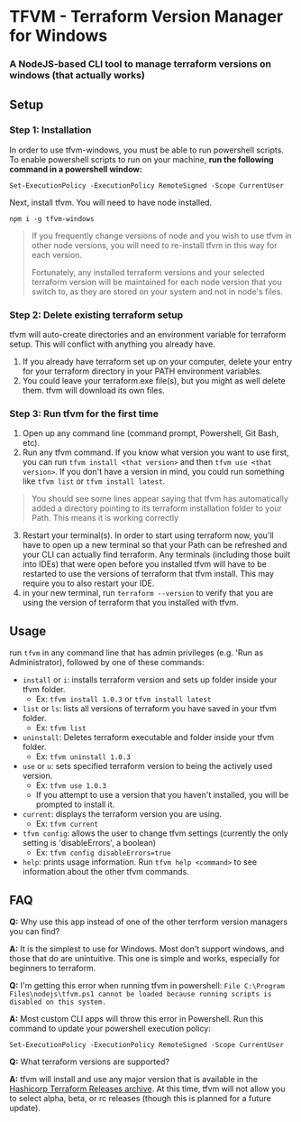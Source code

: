 # TFVM - Terraform Version Manager for Windows
### A NodeJS-based CLI tool to manage terraform versions on windows (that actually works)

## Setup

### Step 1: Installation
In order to use tfvm-windows, you must be able to run powershell scripts. To enable powershell scripts to run on your machine, **run the following command in a powershell window:**
  ```shell
  Set-ExecutionPolicy -ExecutionPolicy RemoteSigned -Scope CurrentUser
  ```

Next, install tfvm. You will need to have node installed.
  ```shell
  npm i -g tfvm-windows
  ```
> If you frequently change versions of node and you wish to use tfvm in other node versions, you will need to re-install tfvm in this way for each version.
>
> Fortunately, any installed terraform versions and your selected terraform version will be maintained for each node version that you switch to, as they are stored on your system and not in node's files.

### Step 2: Delete existing terraform setup
tfvm will auto-create directories and an environment variable for terraform setup. This will conflict with anything you already have.
1. If you already have terraform set up on your computer, delete your entry for your terraform directory in your PATH environment variables.
2. You could leave your terraform.exe file(s), but you might as well delete them. tfvm will download its own files.

### Step 3: Run tfvm for the first time
1. Open up any command line (command prompt, Powershell, Git Bash, etc).
2. Run any tfvm command. If you know what version you want to use first, you can run `tfvm install <that version>` and then `tfvm use <that version>`.
   If you don't have a version in mind, you could run something like `tfvm list` or `tfvm install latest`. 
> You should see some lines appear saying that tfvm has automatically added a directory pointing to its terraform installation folder to your Path. This means it is working correctly
3. Restart your terminal(s). In order to start using terraform now, you'll have to open up a new terminal so that your Path can be refreshed and your CLI can actually find terraform.
   Any terminals (including those built into IDEs) that were open before you installed tfvm will have to be restarted to use the versions of terraform that tfvm install.
   This may require you to also restart your IDE.
4. in your new terminal, run `terraform --version` to verify that you are using the version of terraform that you installed with tfvm.

## Usage
run `tfvm` in any command line that has admin privileges (e.g. 'Run as Administrator), followed by one of these commands:
- `install` or `i`: installs terraform version and sets up folder inside your tfvm folder.
  - Ex: `tfvm install 1.0.3` or `tfvm install latest`
- `list` or `ls`: lists all versions of terraform you have saved in your tfvm folder.
  - Ex: `tfvm list`
- `uninstall`: Deletes terraform executable and folder inside your tfvm folder.
  - Ex: `tfvm uninstall 1.0.3`
- `use` or `u`: sets specified terraform version to being the actively used version.
  - Ex: `tfvm use 1.0.3`
  - If you attempt to use a version that you haven't installed, you will be prompted to install it.
- `current`: displays the terraform version you are using.
  - Ex: `tfvm current`
- `tfvm config`: allows the user to change tfvm settings (currently the only setting is 'disableErrors', a boolean)
  - Ex: `tfvm config disableErrors=true`
- `help`: prints usage information. Run `tfvm help <command>` to see information about the other tfvm commands.

## FAQ
**Q:** Why use this app instead of one of the other terrform version managers you can find?

**A:** It is the simplest to use for Windows. Most don't support windows, and those that do are unintuitive. This one is simple and works, especially for beginners to terraform.

**Q:** I'm getting this error when running tfvm in powershell: `File C:\Program Files\nodejs\tfvm.ps1 cannot be loaded because running scripts is disabled on this system.`

**A:** Most custom CLI apps will throw this error in Powershell. Run this command to update your powershell execution policy:
  ```shell
  Set-ExecutionPolicy -ExecutionPolicy RemoteSigned -Scope CurrentUser
  ```

**Q:** What terraform versions are supported?

**A:** tfvm will install and use any major version that is available in the [Hashicorp Terraform Releases archive](https://releases.hashicorp.com/terraform/). At this time, tfvm will not allow you to select alpha, beta, or rc releases (though this is planned for a future update).
